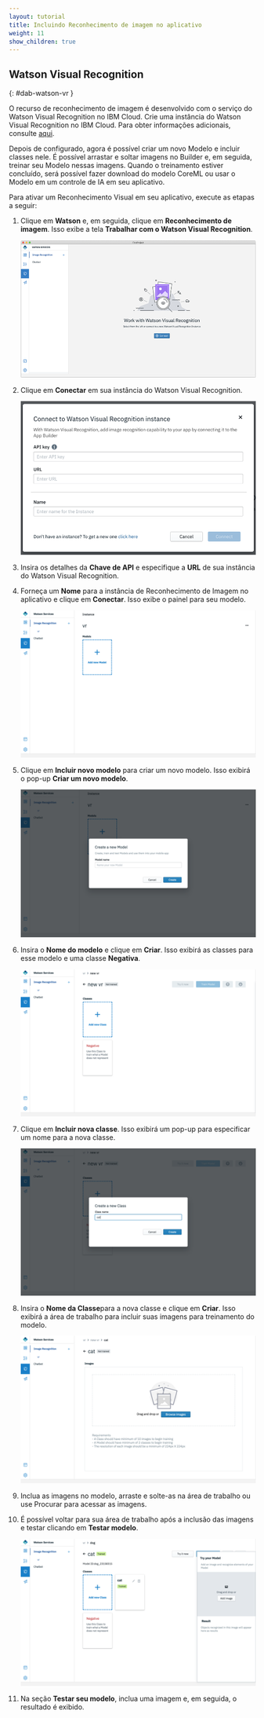 ```yaml
---
layout: tutorial
title: Incluindo Reconhecimento de imagem no aplicativo
weight: 11
show_children: true
---
```

<!-- NLS_CHARSET=UTF-8 -->
## Watson Visual Recognition
{: #dab-watson-vr }

O recurso de reconhecimento de imagem é desenvolvido com o serviço do Watson Visual Recognition no IBM Cloud. Crie uma instância do Watson Visual Recognition no IBM Cloud. Para obter informações adicionais, consulte [aqui](https://cloud.ibm.com/catalog/services/visual-recognition).

Depois de configurado, agora é possível criar um novo Modelo e incluir classes nele. É possível arrastar e soltar imagens no Builder e, em seguida, treinar seu Modelo nessas imagens. Quando o treinamento estiver concluído, será possível fazer download do modelo CoreML ou usar o Modelo em um controle de IA em seu aplicativo.

Para ativar um Reconhecimento Visual em seu aplicativo, execute as etapas a seguir:

1. Clique em **Watson** e, em seguida, clique em **Reconhecimento de imagem**. Isso exibe a tela **Trabalhar com o Watson Visual Recognition**.

    ![Watson Visual Recognition](dab-watson-vr.png)

2. Clique em **Conectar** em sua instância do Watson Visual Recognition.

    ![Instância do Watson Visual Recognition](dab-watson-vr-instance.png)

3. Insira os detalhes da **Chave de API** e especifique a **URL** de sua instância do Watson Visual Recognition. 
4. Forneça um **Nome** para a instância de Reconhecimento de Imagem no aplicativo e clique em **Conectar**. Isso exibe o painel para seu modelo.

    ![Novo modelo do Watson VR](dab-watson-vr-new-model.png)

5. Clique em **Incluir novo modelo** para criar um novo modelo. Isso exibirá o pop-up **Criar um novo modelo**.

    ![Nome do modelo do Watson VR](dab-watson-vr-model-name.png)

6. Insira o **Nome do modelo** e clique em **Criar**. Isso exibirá as classes para esse modelo e uma classe **Negativa**.

    ![Classe de modelo do Watson VR](dab-watson-vr-model-class.png)

7. Clique em **Incluir nova classe**. Isso exibirá um pop-up para especificar um nome para a nova classe.

    ![Nome da classe de modelo do Watson VR](dab-watson-vr-model-class-name.png)

8. Insira o **Nome da Classe**para a nova classe e clique em **Criar**. Isso exibirá a área de trabalho para incluir suas imagens para treinamento do modelo.

    ![Treinamento de classe de modelo do Watson VR](dab-watson-vr-model-class-train.png)

9. Inclua as imagens no modelo, arraste e solte-as na área de trabalho ou use Procurar para acessar as imagens.

10. É possível voltar para sua área de trabalho após a inclusão das imagens e testar clicando em **Testar modelo**.

    ![Teste da classe de modelo do Watson VR](dab-watson-vr-model-class-train-test.png)

11. Na seção **Testar seu modelo**, inclua uma imagem e, em seguida, o resultado é exibido.

